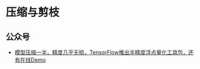 # 压缩与剪枝

## 公众号

- [模型压缩一半，精度几乎无损，TensorFlow推出半精度浮点量化工具包，还有在线Demo](https://mp.weixin.qq.com/s/6VzUhlu1Zhmk9Jb-zBq1yA)
